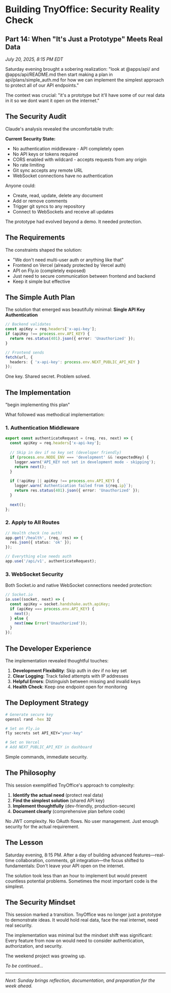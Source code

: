 # Building TnyOffice: Security Reality Check

## Part 14: When "It's Just a Prototype" Meets Real Data

*July 20, 2025, 8:15 PM EDT*

Saturday evening brought a sobering realization: "look at @apps/api/ and @apps/api/README.md then start making a plan in api/plans/simple_auth.md for how we can implement the simplest approach to protect all of our API endpoints."

The context was crucial: "it's a prototype but it'll have some of our real data in it so we dont want it open on the internet."

## The Security Audit

Claude's analysis revealed the uncomfortable truth:

**Current Security State:**
- No authentication middleware - API completely open
- No API keys or tokens required
- CORS enabled with wildcard - accepts requests from any origin
- No rate limiting
- Git sync accepts any remote URL
- WebSocket connections have no authentication

Anyone could:
- Create, read, update, delete any document
- Add or remove comments
- Trigger git syncs to any repository
- Connect to WebSockets and receive all updates

The prototype had evolved beyond a demo. It needed protection.

## The Requirements

The constraints shaped the solution:
- "We don't need multi-user auth or anything like that"
- Frontend on Vercel (already protected by Vercel auth)
- API on Fly.io (completely exposed)
- Just need to secure communication between frontend and backend
- Keep it simple but effective

## The Simple Auth Plan

The solution that emerged was beautifully minimal: **Single API Key Authentication**

```typescript
// Backend validates
const apiKey = req.headers['x-api-key'];
if (apiKey !== process.env.API_KEY) {
  return res.status(401).json({ error: 'Unauthorized' });
}

// Frontend sends
fetch(url, {
  headers: { 'x-api-key': process.env.NEXT_PUBLIC_API_KEY }
});
```

One key. Shared secret. Problem solved.

## The Implementation

"begin implementing this plan"

What followed was methodical implementation:

### 1. Authentication Middleware
```typescript
export const authenticateRequest = (req, res, next) => {
  const apiKey = req.headers['x-api-key'];
  
  // Skip in dev if no key set (developer friendly)
  if (process.env.NODE_ENV === 'development' && !expectedKey) {
    logger.warn('API_KEY not set in development mode - skipping');
    return next();
  }
  
  if (!apiKey || apiKey !== process.env.API_KEY) {
    logger.warn(`Authentication failed from ${req.ip}`);
    return res.status(401).json({ error: 'Unauthorized' });
  }
  
  next();
};
```

### 2. Apply to All Routes
```typescript
// Health check (no auth)
app.get('/health', (req, res) => {
  res.json({ status: 'ok' });
});

// Everything else needs auth
app.use('/api/v1', authenticateRequest);
```

### 3. WebSocket Security
Both Socket.io and native WebSocket connections needed protection:

```typescript
// Socket.io
io.use((socket, next) => {
  const apiKey = socket.handshake.auth.apiKey;
  if (apiKey === process.env.API_KEY) {
    next();
  } else {
    next(new Error('Unauthorized'));
  }
});
```

## The Developer Experience

The implementation revealed thoughtful touches:

1. **Development Flexibility**: Skip auth in dev if no key set
2. **Clear Logging**: Track failed attempts with IP addresses
3. **Helpful Errors**: Distinguish between missing and invalid keys
4. **Health Check**: Keep one endpoint open for monitoring

## The Deployment Strategy

```bash
# Generate secure key
openssl rand -hex 32

# Set on Fly.io
fly secrets set API_KEY="your-key"

# Set on Vercel
# Add NEXT_PUBLIC_API_KEY in dashboard
```

Simple commands, immediate security.

## The Philosophy

This session exemplified TnyOffice's approach to complexity:

1. **Identify the actual need** (protect real data)
2. **Find the simplest solution** (shared API key)
3. **Implement thoughtfully** (dev-friendly, production-secure)
4. **Document clearly** (comprehensive plan before code)

No JWT complexity. No OAuth flows. No user management. Just enough security for the actual requirement.

## The Lesson

Saturday evening, 8:15 PM. After a day of building advanced features—real-time collaboration, comments, git integration—the focus shifted to fundamentals: Don't leave your API open on the internet.

The solution took less than an hour to implement but would prevent countless potential problems. Sometimes the most important code is the simplest.

## The Security Mindset

This session marked a transition. TnyOffice was no longer just a prototype to demonstrate ideas. It would hold real data, face the real internet, need real security.

The implementation was minimal but the mindset shift was significant: Every feature from now on would need to consider authentication, authorization, and security.

The weekend project was growing up.

*To be continued...*

---

*Next: Sunday brings reflection, documentation, and preparation for the week ahead.*